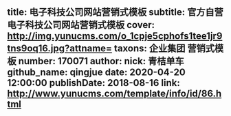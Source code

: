 title: 电子科技公司网站营销式模板
subtitle: 官方自营电子科技公司网站营销式模板
cover: http://img.yunucms.com/o_1cpje5cphofs1tee1jr9tns9oq16.jpg?attname=
taxons: 企业集团 营销式模板
number: 170071
author:
  nick: 青桔单车
  github_name: qingjue
date: 2020-04-20 12:00:00
publishDate: 2018-08-16
link: http://www.yunucms.com/template/info/id/86.html
---